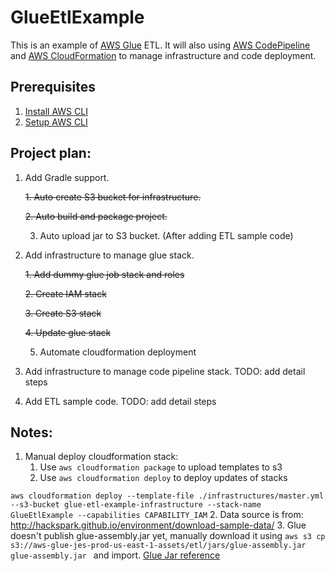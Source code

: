 # GlueEtlExample
This is an example of [AWS Glue] ETL. It will also using [AWS CodePipeline] and [AWS CloudFormation] to manage infrastructure and code deployment.

## Prerequisites
1. [Install AWS CLI]
2. [Setup AWS CLI]

## Project plan:
1. Add Gradle support.

    ~~1. Auto create S3 bucket for infrastructure.~~

    ~~2. Auto build and package project.~~

    3. Auto upload jar to S3 bucket. (After adding ETL sample code)

2. Add infrastructure to manage glue stack.

    ~~1. Add dummy glue job stack and roles~~

    ~~2. Create IAM stack~~

    ~~3. Create S3 stack~~

    ~~4. Update glue stack~~

    5. Automate cloudformation deployment

3. Add infrastructure to manage code pipeline stack. TODO: add detail steps
4. Add ETL sample code. TODO: add detail steps

## Notes:
1. Manual deploy cloudformation stack:
    1. Use ```aws cloudformation package``` to upload templates to s3
    2. Use ```aws cloudformation deploy``` to deploy updates of stacks

```aws cloudformation deploy --template-file ./infrastructures/master.yml --s3-bucket glue-etl-example-infrastructure --stack-name GlueEtlExample --capabilities CAPABILITY_IAM```
2. Data source is from: http://hackspark.github.io/environment/download-sample-data/
3. Glue doesn't publish glue-assembly.jar yet, manually download it using
```aws s3 cp s3://aws-glue-jes-prod-us-east-1-assets/etl/jars/glue-assembly.jar glue-assembly.jar ``` and import. [Glue Jar reference]

[AWS Glue]: https://aws.amazon.com/glue/?sc_channel=PS&sc_campaign=acquisition_US&sc_publisher=google&sc_medium=ACQ-P%7CPS-GO%7CBrand%7CDesktop%7CSU%7CAnalytics%7CGlue%7CUS%7CEN%7CText&sc_content=glue_e&sc_detail=aws%20glue&sc_category=Analytics&sc_segment=293614961004&sc_matchtype=e&sc_country=US&s_kwcid=AL!4422!3!293614961004!e!!g!!aws%20glue&ef_id=CjwKCAiAl7PgBRBWEiwAzFhmmqxOsGTevmEzpO9ueWqJvmxvAgBFGw2xecp3aQX7QbPxw0cWigdJshoCl8YQAvD_BwE:G:s
[AWS CloudFormation]: https://aws.amazon.com/cloudformation/?sc_channel=PS&sc_campaign=acquisition_US&sc_publisher=google&sc_medium=ACQ-P%7CPS-GO%7CBrand%7CDesktop%7CSU%7CManagement%20Tools%7CCloudFormation%7CUS%7CEN%7CText&sc_content=cloudformation_e&sc_detail=aws%20cloudformation&sc_category=Management%20Tools&sc_segment=293650067978&sc_matchtype=e&sc_country=US&s_kwcid=AL!4422!3!293650067978!e!!g!!aws%20cloudformation&ef_id=CjwKCAiAl7PgBRBWEiwAzFhmmmETPug_0L15Bred8-HaGfjvd41g8Nda-QsQRK6Xe4bG98kQQbcHkRoC45cQAvD_BwE:G:s
[AWS CodePipeline]: https://aws.amazon.com/codepipeline/
[Install AWS CLI]: https://docs.aws.amazon.com/cli/latest/userguide/install-macos.html
[Setup AWS CLI]: https://docs.aws.amazon.com/cli/latest/userguide/cli-configure-profiles.html
[Glue Jar reference]: https://github.com/aws-samples/aws-glue-samples/issues/21